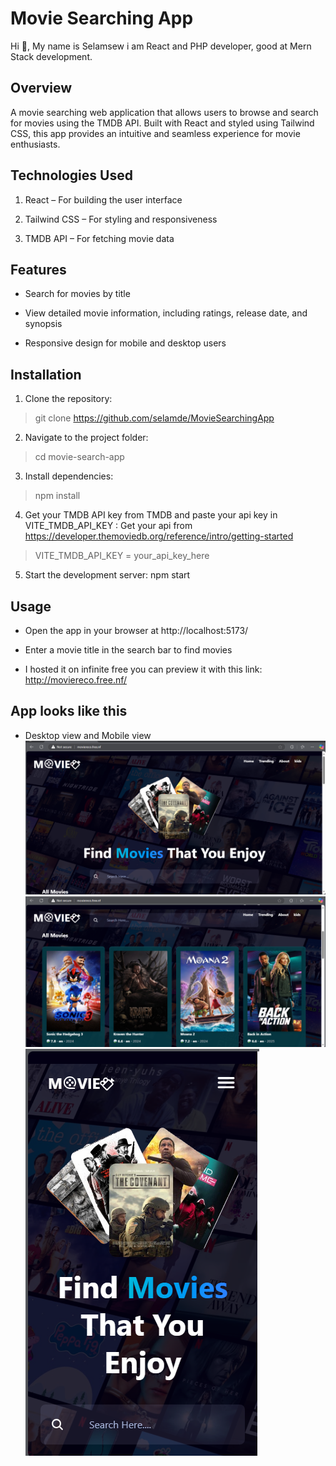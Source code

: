 # Movie Searching App
Hi 👋, My name is Selamsew i am React and PHP developer, good at Mern Stack development.
## Overview

A movie searching web application that allows users to browse and search for movies using the TMDB API. Built with React and styled using Tailwind CSS, this app provides an intuitive and seamless experience for movie enthusiasts.

## Technologies Used

1. React – For building the user interface

2. Tailwind CSS – For styling and responsiveness

3. TMDB API – For fetching movie data

## Features

- Search for movies by title

- View detailed movie information, including ratings, release date, and synopsis

- Responsive design for mobile and desktop users

## Installation

1. Clone the repository:

> git clone https://github.com/selamde/MovieSearchingApp

2. Navigate to the project folder:

> cd movie-search-app

3. Install dependencies:

> npm install

4. Get your TMDB API key from TMDB and paste your api key in VITE_TMDB_API_KEY : 
   Get your api from https://developer.themoviedb.org/reference/intro/getting-started

> VITE_TMDB_API_KEY = your_api_key_here

5. Start the development server:
npm start

## Usage

- Open the app in your browser at http://localhost:5173/

- Enter a movie title in the search bar to find movies

- I hosted it on infinite free you can preview it with this link: http://moviereco.free.nf/
  

## App looks like this

- Desktop view and Mobile view
![Reference Image](public/image2.png)
![Reference Image](public/image1.png)
![Reference Image](public/image3.png)

